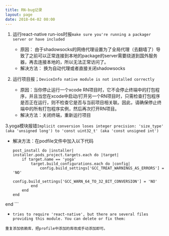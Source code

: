 ```yaml
---
title: RN-bug记录
layout: page
date: 2018-04-02 00:00
---
```



1. 运行react-native run-ios时报`make sure you're running a packager server or have included`
    
    - 原因： 由于shadowsocks的网络代理设置为了全局代理（去翻墙了）导致了之前可以正常连接到本地的package的server需要绕道到国外服务器，再去连接本地的，所以无法正常访问了。
    - 解决方法： 换为自动代理或者直接关闭shadowsocks

2. 运行项目报；`DeviceInfo native module is not installed correctly`
    
    - 原因：当你停止运行一个xcode RN项目时，它不会停止终端中的打包程序，并且当您在xcode中启动/打开另一个RN项目时，只需检查打包程序是否正在运行，则不检查它是否与当前项目相关联。因此，请确保停止终端中的所有打包程序实例，然后再次打开RN项目。
    - 解决方法：关闭终端，重新运行项目

3.yoga模块报错`Implicit conversion loses integer precision: 'size_type' (aka 'unsigned long') to 'const uint32_t' (aka 'const unsigned int')`

- 解决方法：在podfile文件中加入以下代码
    
    ```
    post_install do |installer|
    installer.pods_project.targets.each do |target|
        if target.name == 'yoga'
            target.build_configurations.each do |config|
                config.build_settings['GCC_TREAT_WARNINGS_AS_ERRORS'] = 'NO'
                config.build_settings['GCC_WARN_64_TO_32_BIT_CONVERSION'] = 'NO'
            end
        end
    end
end
    ```
    
- `tries to require 'react-native', but there are several files providing this module. You can delete or fix them:`

 ```
 重复添加依赖库，把profile中添加的库改成手动添加即可。
 ```


